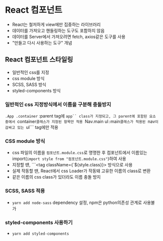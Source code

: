 # React 컴포넌트

- React는 철저하게 view에만 집중하는 라이브러리
- 데이터를 가져오고 핸들링하는 도구도 포함하지 않음
- 데이터를 Server에서 가져오려면 fetch, axios같은 도구를 사용
- "만들고 다시 사용하는 도구" 개념

## React 컴포넌트 스타일링

- 일반적인 css를 지정
- css module 방식
- SCSS, SASS 방식
- styled-components 방식

### 일반적인 css 지정방식에서 이름을 구분해 충돌방지

`.App .container` :parent tag에 ` app`` class가 지정되고,
그 parent에 포함된 요소중에서  `container`클래스가 지정된 항목만 적용
`Nav.main ul`:`main`클래스가 적용된 `nav`이 감싸고 있는 `ul```
tag에만 적용

### CSS module 방식

- css 파일의 이름을 `컴포넌트.module.css`로 명명한 후
  컴포넌트에서 이름있는 import(`import style from "컴포넌트.module.css"`)하여 사용
- 지정할 떈, ```<tag className={`${style.class}}> 방식으로 사용
- 실제 작동할 땐, React에서 css Loader가 작동돼 고유한 이름의 class로 변환
- 같은 이름의 css class가 있더라도 이름 충돌 방지

### SCSS, SASS 적용

- `yarn add node-sass` dependency 설정, npm은 python의존성 관계로 사용불가

### styled-components 사용하기
- ```yarn add styled-components```